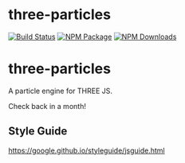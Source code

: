 three-particles
========

[![Build Status](https://github.com/polyforest/three-particles/workflows/CI/badge.svg)](https://github.com/polyforest/three-particles/actions)
[![NPM Package](https://img.shields.io/npm/v/three-particles)](https://www.npmjs.com/package/three-particles)
[![NPM Downloads](https://img.shields.io/npm/dw/three-particles)](https://www.npmtrends.com/three-particles)

# three-particles
A particle engine for THREE JS.

Check back in a month!

## Style Guide
https://google.github.io/styleguide/jsguide.html